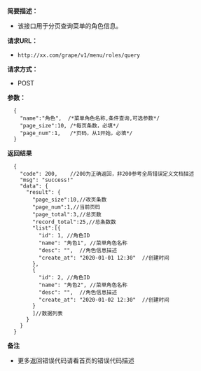 **简要描述：**

- 该接口用于分页查询菜单的角色信息。

**请求URL：**
- ` http://xx.com/grape/v1/menu/roles/query `

**请求方式：**
- POST

**参数：**
```
  {
    "name":"角色",  /*菜单角色名称,条件查询,可选参数*/
    "page_size":10, /*每页条数，必填*/
    "page_num":1,   /*页码，从1开始，必填*/
  }
```


**返回结果**

``` 
  {
    "code": 200,    //200为正确返回，非200参考全局错误定义文档描述
    "msg": "success!"
    "data": {
      "result": {
        "page_size":10,//改页条数
        "page_num":1,//当前页码
        "page_total":3,//总页数
        "record_total":25,//总条数数
        "list":[{
          "id": 1, //角色ID
          "name": "角色1", //菜单角色名称
          "desc": "",  //角色信息描述  
          "create_at": "2020-01-01 12:30"  //创建时间  
        },
        {
          "id": 2, //角色ID
          "name": "角色2", //菜单角色名称
          "desc": "",  //角色信息描述  
          "create_at": "2020-01-02 12:30"  //创建时间  
        }
        ]//数据列表 
      }
    }
  }
```

**备注**

- 更多返回错误代码请看首页的错误代码描述


